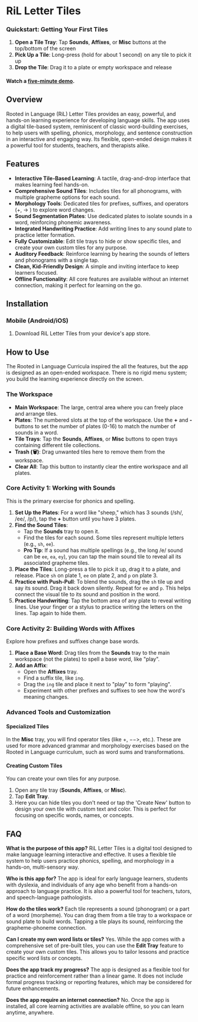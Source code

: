 
# RiL Letter Tiles

### Quickstart: Getting Your First Tiles

1. **Open a Tile Tray**: Tap **Sounds**, **Affixes**, or **Misc** buttons at the top/bottom of the screen
2. **Pick Up a Tile**: Long-press (hold for about 1 second) on any tile to pick it up
3. **Drop the Tile**: Drag it to a plate or empty workspace and release

#### Watch a [five-minute demo](https://www.youtube.com/watch?v=MT8Agq3qlII).

## Overview
Rooted in Language (RiL) Letter Tiles provides an easy, powerful, and hands-on learning experience for developing language skills. The app uses a digital tile-based system, reminiscent of classic word-building exercises, to help users with spelling, phonics, morphology, and sentence construction in an interactive and engaging way. Its flexible, open-ended design makes it a powerful tool for students, teachers, and therapists alike.

## Features
* **Interactive Tile-Based Learning**: A tactile, drag-and-drop interface that makes learning feel hands-on.
* **Comprehensive Sound Tiles**: Includes tiles for all phonograms, with multiple grapheme options for each sound.
* **Morphology Tools**: Dedicated tiles for prefixes, suffixes, and operators (+, → ) to explore word changes.
* **Sound Segmentation Plates**: Use dedicated plates to isolate sounds in a word, reinforcing phonemic awareness.
* **Integrated Handwriting Practice**: Add writing lines to any sound plate to practice letter formation.
* **Fully Customizable**: Edit tile trays to hide or show specific tiles, and create your own custom tiles for any purpose.
* **Auditory Feedback**: Reinforce learning by hearing the sounds of letters and phonograms with a single tap.
* **Clean, Kid-Friendly Design**: A simple and inviting interface to keep learners focused.
* **Offline Functionality**: All core features are available without an internet connection, making it perfect for learning on the go.

## Installation

### Mobile (Android/iOS)
1.  Download RiL Letter Tiles from your device's app store.

## How to Use

The Rooted in Language Curricula inspired the all the features, but the app is designed as an open-ended workspace. There is no rigid menu system; you build the learning experience directly on the screen. 

### The Workspace
* **Main Workspace**: The large, central area where you can freely place and arrange tiles.
* **Plates**: The numbered slots at the top of the workspace. Use the **+** and **-** buttons to set the number of plates (0-16) to match the number of sounds in a word.
* **Tile Trays**: Tap the **Sounds**, **Affixes**, or **Misc** buttons to open trays containing different tile collections.
* **Trash (🗑️)**: Drag unwanted tiles here to remove them from the workspace.
* **Clear All**: Tap this button to instantly clear the entire workspace and all plates.

### Core Activity 1: Working with Sounds
This is the primary exercise for phonics and spelling.

1.  **Set Up the Plates**: For a word like "sheep," which has 3 sounds (/sh/, /ee/, /p/), tap the **+** button until you have 3 plates.
2.  **Find the Sound Tiles**:
    * Tap the **Sounds** tray to open it.
    * Find the tiles for each sound. Some tiles represent multiple letters (e.g., `sh`, `ee`).
    * **Pro Tip**: If a sound has multiple spellings (e.g., the long /e/ sound can be `ee`, `ea`, `ey`), you can tap the main sound tile to reveal all its associated grapheme tiles.
3.  **Place the Tiles**: Long-press a tile to pick it up, drag it to a plate, and release. Place `sh` on plate 1, `ee` on plate 2, and `p` on plate 3.
4.  **Practice with Push-Pull**: To blend the sounds, drag the `sh` tile up and say its sound. Drag it back down silently. Repeat for `ee` and `p`. This helps connect the visual tile to its sound and position in the word.
5.  **Practice Handwriting**: Tap the bottom area of any plate to reveal writing lines. Use your finger or a stylus to practice writing the letters on the lines. Tap again to hide them.

### Core Activity 2: Building Words with Affixes
Explore how prefixes and suffixes change base words.

1.  **Place a Base Word**: Drag tiles from the **Sounds** tray to the main workspace (not the plates) to spell a base word, like "play".
2.  **Add an Affix**:
    * Open the **Affixes** tray.
    * Find a suffix tile, like `ing`.
    * Drag the `ing` tile and place it next to "play" to form "playing".
    * Experiment with other prefixes and suffixes to see how the word's meaning changes.

### Advanced Tools and Customization

#### Specialized Tiles
In the **Misc** tray, you will find operator tiles (like $+$, $-->$, etc.). These are used for more advanced grammar and morphology exercises based on the Rooted in Language curriculum, such as word sums and transformations.

#### Creating Custom Tiles
You can create your own tiles for any purpose.
1.  Open any tile tray (**Sounds**, **Affixes**, or **Misc**).
2.  Tap **Edit Tray**.
3.  Here you can hide tiles you don't need or tap the 'Create New' button to design your own tile with custom text and color. This is perfect for focusing on specific words, names, or concepts.

## FAQ

**What is the purpose of this app?**
RiL Letter Tiles is a digital tool designed to make language learning interactive and effective. It uses a flexible tile system to help users practice phonics, spelling, and morphology in a hands-on, multi-sensory way.

**Who is this app for?**
The app is ideal for early language learners, students with dyslexia, and individuals of any age who benefit from a hands-on approach to language practice. It is also a powerful tool for teachers, tutors, and speech-language pathologists.

**How do the tiles work?**
Each tile represents a sound (phonogram) or a part of a word (morpheme). You can drag them from a tile tray to a workspace or sound plate to build words. Tapping a tile plays its sound, reinforcing the grapheme-phoneme connection.

**Can I create my own word lists or tiles?**
Yes. While the app comes with a comprehensive set of pre-built tiles, you can use the **Edit Tray** feature to create your own custom tiles. This allows you to tailor lessons and practice specific word lists or concepts.

**Does the app track my progress?**
The app is designed as a flexible tool for practice and reinforcement rather than a linear game. It does not include formal progress tracking or reporting features, which may be considered for future enhancements.

**Does the app require an internet connection?**
No. Once the app is installed, all core learning activities are available offline, so you can learn anytime, anywhere.

